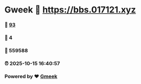 # Gweek :link: https://bbs.017121.xyz 
### :page_facing_up: [93](https://bbs.017121.xyz/tag.html) 
### :speech_balloon: 4 
### :hibiscus: 559588 
### :alarm_clock: 2025-10-15 16:40:57 
### Powered by :heart: [Gmeek](https://github.com/Meekdai/Gmeek)
